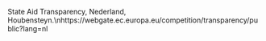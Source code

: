State Aid Transparency, Nederland, Houbensteyn.\nhttps://webgate.ec.europa.eu/competition/transparency/public?lang=nl